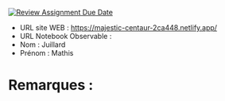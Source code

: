 [![Review Assignment Due Date](https://classroom.github.com/assets/deadline-readme-button-22041afd0340ce965d47ae6ef1cefeee28c7c493a6346c4f15d667ab976d596c.svg)](https://classroom.github.com/a/1RwtDiXe)
- URL site WEB : https://majestic-centaur-2ca448.netlify.app/
- URL Notebook Observable :
- Nom : Juillard
- Prénom : Mathis 

# Remarques :
